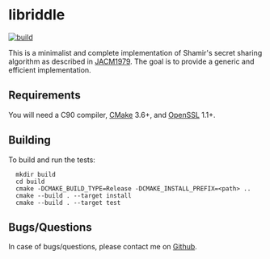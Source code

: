 libriddle
=========

[![build](https://github.com/mohamed/libriddle/actions/workflows/cmake.yml/badge.svg)](https://github.com/mohamed/libriddle/actions/workflows/cmake.yml)

This is a minimalist and complete implementation of Shamir's secret sharing
algorithm as described in [JACM1979](https://doi.org/10.1145/359168.359176).
The goal is to provide a generic and efficient implementation.


Requirements
------------
You will need a C90 compiler, [CMake](https://cmake.org) 3.6+, and [OpenSSL](https://openssl.org) 1.1+.

Building
--------

To build and run the tests:

```
  mkdir build
  cd build
  cmake -DCMAKE_BUILD_TYPE=Release -DCMAKE_INSTALL_PREFIX=<path> ..
  cmake --build . --target install
  cmake --build . --target test
```

Bugs/Questions
--------------
In case of bugs/questions, please contact me on
[Github](https://github.com/mohamed).


